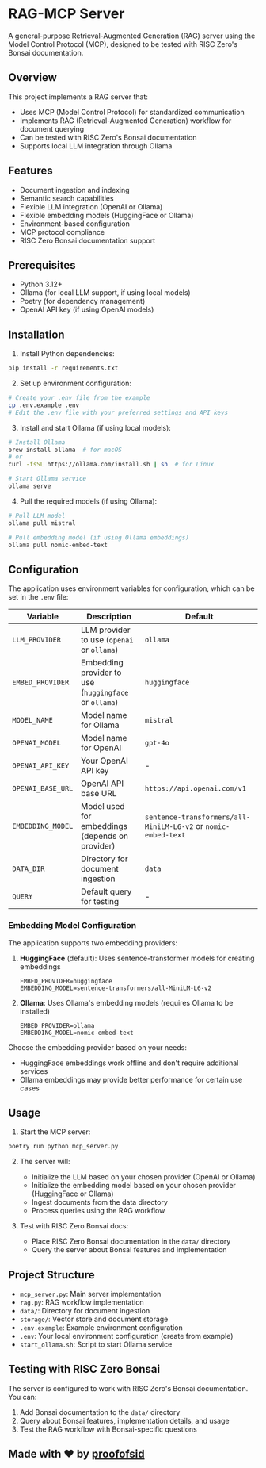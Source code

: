 # RAG-MCP Server

A general-purpose Retrieval-Augmented Generation (RAG) server using the Model Control Protocol (MCP), designed to be tested with RISC Zero's Bonsai documentation.

## Overview

This project implements a RAG server that:
- Uses MCP (Model Control Protocol) for standardized communication
- Implements RAG (Retrieval-Augmented Generation) workflow for document querying
- Can be tested with RISC Zero's Bonsai documentation
- Supports local LLM integration through Ollama

## Features

- Document ingestion and indexing
- Semantic search capabilities
- Flexible LLM integration (OpenAI or Ollama)
- Flexible embedding models (HuggingFace or Ollama)
- Environment-based configuration
- MCP protocol compliance
- RISC Zero Bonsai documentation support

## Prerequisites

- Python 3.12+
- Ollama (for local LLM support, if using local models)
- Poetry (for dependency management)
- OpenAI API key (if using OpenAI models)

## Installation

1. Install Python dependencies:
```bash
pip install -r requirements.txt
```

2. Set up environment configuration:
```bash
# Create your .env file from the example
cp .env.example .env
# Edit the .env file with your preferred settings and API keys
```

3. Install and start Ollama (if using local models):
```bash
# Install Ollama
brew install ollama  # for macOS
# or
curl -fsSL https://ollama.com/install.sh | sh  # for Linux

# Start Ollama service
ollama serve
```

4. Pull the required models (if using Ollama):
```bash
# Pull LLM model
ollama pull mistral

# Pull embedding model (if using Ollama embeddings)
ollama pull nomic-embed-text
```

## Configuration

The application uses environment variables for configuration, which can be set in the `.env` file:

| Variable | Description | Default |
|----------|-------------|---------|
| `LLM_PROVIDER` | LLM provider to use (`openai` or `ollama`) | `ollama` |
| `EMBED_PROVIDER` | Embedding provider to use (`huggingface` or `ollama`) | `huggingface` |
| `MODEL_NAME` | Model name for Ollama | `mistral` |
| `OPENAI_MODEL` | Model name for OpenAI | `gpt-4o` |
| `OPENAI_API_KEY` | Your OpenAI API key | - |
| `OPENAI_BASE_URL` | OpenAI API base URL | `https://api.openai.com/v1` |
| `EMBEDDING_MODEL` | Model used for embeddings (depends on provider) | `sentence-transformers/all-MiniLM-L6-v2` or `nomic-embed-text` |
| `DATA_DIR` | Directory for document ingestion | `data` |
| `QUERY` | Default query for testing | - |

### Embedding Model Configuration

The application supports two embedding providers:

1. **HuggingFace** (default): Uses sentence-transformer models for creating embeddings
   ```
   EMBED_PROVIDER=huggingface
   EMBEDDING_MODEL=sentence-transformers/all-MiniLM-L6-v2
   ```

2. **Ollama**: Uses Ollama's embedding models (requires Ollama to be installed)
   ```
   EMBED_PROVIDER=ollama
   EMBEDDING_MODEL=nomic-embed-text
   ```

Choose the embedding provider based on your needs:
- HuggingFace embeddings work offline and don't require additional services
- Ollama embeddings may provide better performance for certain use cases

## Usage

1. Start the MCP server:
```bash
poetry run python mcp_server.py
```

2. The server will:
   - Initialize the LLM based on your chosen provider (OpenAI or Ollama)
   - Initialize the embedding model based on your chosen provider (HuggingFace or Ollama)
   - Ingest documents from the data directory
   - Process queries using the RAG workflow

3. Test with RISC Zero Bonsai docs:
   - Place RISC Zero Bonsai documentation in the `data/` directory
   - Query the server about Bonsai features and implementation

## Project Structure

- `mcp_server.py`: Main server implementation
- `rag.py`: RAG workflow implementation
- `data/`: Directory for document ingestion
- `storage/`: Vector store and document storage
- `.env.example`: Example environment configuration
- `.env`: Your local environment configuration (create from example)
- `start_ollama.sh`: Script to start Ollama service

## Testing with RISC Zero Bonsai

The server is configured to work with RISC Zero's Bonsai documentation. You can:
1. Add Bonsai documentation to the `data/` directory
2. Query about Bonsai features, implementation details, and usage
3. Test the RAG workflow with Bonsai-specific questions

## Made with ❤️ by [proofofsid](https://github.com/proofofsid)